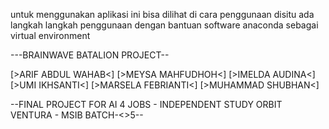 untuk menggunakan aplikasi ini bisa dilihat di cara penggunaan
disitu ada langkah langkah penggunaan dengan bantuan software anaconda sebagai virtual environment

---BRAINWAVE BATALION PROJECT--

[>ARIF ABDUL WAHAB<]
[>MEYSA MAHFUDHOH<]
[>IMELDA AUDINA<]
[>UMI IKHSANTI<]
[>MARSELA FEBRIANTI<]
[>MUHAMMAD SHUBHAN<]

--FINAL PROJECT FOR AI 4 JOBS - INDEPENDENT STUDY ORBIT VENTURA - MSIB BATCH-<>5--
